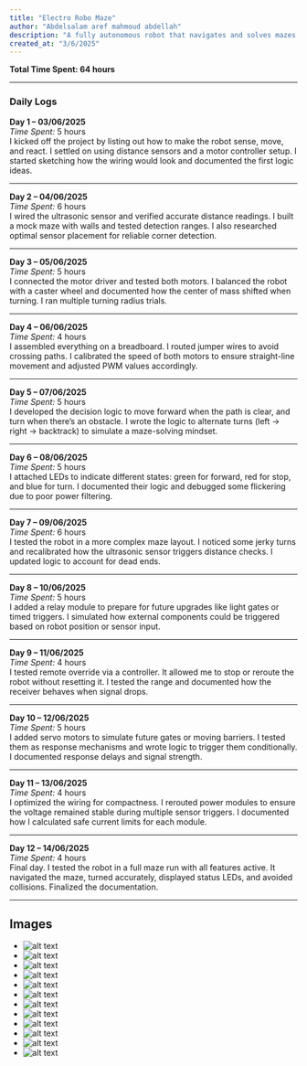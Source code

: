 ```yaml
---
title: "Electro Robo Maze"
author: "Abdelsalam aref mahmoud abdellah"
description: "A fully autonomous robot that navigates and solves mazes using sensor-based decision-making."
created_at: "3/6/2025"
---
```


**Total Time Spent: 64 hours**

---

### Daily Logs

**Day 1 – 03/06/2025**  
*Time Spent:* 5 hours  
I kicked off the project by listing out how to make the robot sense, move, and react. I settled on using distance sensors and a motor controller setup. I started sketching how the wiring would look and documented the first logic ideas.

---

**Day 2 – 04/06/2025**  
*Time Spent:* 6 hours  
I wired the ultrasonic sensor and verified accurate distance readings. I built a mock maze with walls and tested detection ranges. I also researched optimal sensor placement for reliable corner detection.

---

**Day 3 – 05/06/2025**  
*Time Spent:* 5 hours  
I connected the motor driver and tested both motors. I balanced the robot with a caster wheel and documented how the center of mass shifted when turning. I ran multiple turning radius trials.

---

**Day 4 – 06/06/2025**  
*Time Spent:* 4 hours  
I assembled everything on a breadboard. I routed jumper wires to avoid crossing paths. I calibrated the speed of both motors to ensure straight-line movement and adjusted PWM values accordingly.

---

**Day 5 – 07/06/2025**  
*Time Spent:* 5 hours  
I developed the decision logic to move forward when the path is clear, and turn when there’s an obstacle. I wrote the logic to alternate turns (left → right → backtrack) to simulate a maze-solving mindset.

---

**Day 6 – 08/06/2025**  
*Time Spent:* 5 hours  
I attached LEDs to indicate different states: green for forward, red for stop, and blue for turn. I documented their logic and debugged some flickering due to poor power filtering.

---

**Day 7 – 09/06/2025**  
*Time Spent:* 6 hours  
I tested the robot in a more complex maze layout. I noticed some jerky turns and recalibrated how the ultrasonic sensor triggers distance checks. I updated logic to account for dead ends.

---

**Day 8 – 10/06/2025**  
*Time Spent:* 5 hours  
I added a relay module to prepare for future upgrades like light gates or timed triggers. I simulated how external components could be triggered based on robot position or sensor input.

---

**Day 9 – 11/06/2025**  
*Time Spent:* 4 hours  
I tested remote override via a controller. It allowed me to stop or reroute the robot without resetting it. I tested the range and documented how the receiver behaves when signal drops.

---

**Day 10 – 12/06/2025**  
*Time Spent:* 5 hours  
I added servo motors to simulate future gates or moving barriers. I tested them as response mechanisms and wrote logic to trigger them conditionally. I documented response delays and signal strength.

---

**Day 11 – 13/06/2025**  
*Time Spent:* 4 hours  
I optimized the wiring for compactness. I rerouted power modules to ensure the voltage remained stable during multiple sensor triggers. I documented how I calculated safe current limits for each module.

---

**Day 12 – 14/06/2025**  
*Time Spent:* 4 hours  
Final day. I tested the robot in a full maze run with all features active. It navigated the maze, turned accurately, displayed status LEDs, and avoided collisions. Finalized the documentation.

---

## Images
- ![alt text](image1.png) 
- ![alt text](image2.png) 
- ![alt text](image3.png) 
- ![alt text](image4.png) 
- ![alt text](image5.png) 
- ![alt text](image6.png) 
- ![alt text](image7.png) 
- ![alt text](image8.png) 
- ![alt text](image9.png) 
- ![alt text](image10.png) 
- ![alt text](image11.png) 
- ![alt text](image12.png) 

